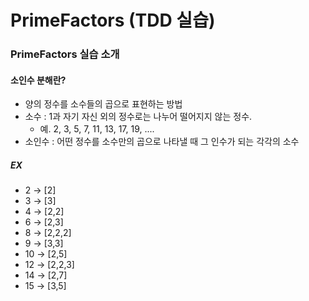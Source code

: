 # PrimeFactors (TDD 실습)

### PrimeFactors 실습 소개

#### 소인수 분해란?
* 양의 정수를 소수들의 곱으로 표현하는 방법
* 소수 : 1과 자기 자신 외의 정수로는 나누어 떨어지지 않는 정수. 
  * 예. 2, 3, 5, 7, 11, 13, 17, 19, ....
* 소인수 : 어떤 정수를 소수만의 곱으로 나타낼 때 그 인수가 되는 각각의 소수

##### EX
* 2 -> [2]
* 3 -> [3]
* 4 -> [2,2]
* 6 -> [2,3]
* 8 -> [2,2,2]
* 9 -> [3,3]
* 10 -> [2,5]
* 12 -> [2,2,3]
* 14 -> [2,7]
* 15 -> [3,5]

